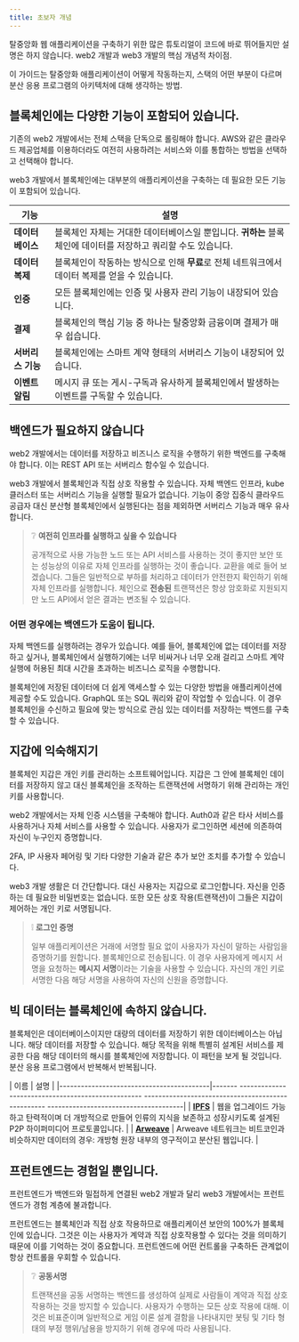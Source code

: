 ```yaml
---
title: 초보자 개념
---
```


<head>
  <title>EOS dApps - 초보자 개념</title>
</head>

탈중앙화 웹 애플리케이션을 구축하기 위한 많은 튜토리얼이 코드에 바로 뛰어들지만 설명은 하지 않습니다.
web2 개발과 web3 개발의 핵심 개념적 차이점.

이 가이드는 탈중앙화 애플리케이션이 어떻게 작동하는지, 스택의 어떤 부분이
다르며 분산 응용 프로그램의 아키텍처에 대해 생각하는 방법.

## 블록체인에는 다양한 기능이 포함되어 있습니다.

기존의 web2 개발에서는 전체 스택을 단독으로 롤링해야 합니다. AWS와 같은 클라우드 제공업체를 이용하더라도
여전히 사용하려는 서비스와 이를 통합하는 방법을 선택하고 선택해야 합니다.

web3 개발에서 블록체인에는 대부분의 애플리케이션을 구축하는 데 필요한 모든 기능이 포함되어 있습니다.

| 기능 | 설명 |
| --- | --- |
| **데이터베이스** | 블록체인 자체는 거대한 데이터베이스일 뿐입니다. **귀하는** 블록체인에 데이터를 저장하고 쿼리할 수도 있습니다. |
| **데이터 복제** | 블록체인이 작동하는 방식으로 인해 **무료**로 전체 네트워크에서 데이터 복제를 얻을 수 있습니다. |
| **인증** | 모든 블록체인에는 인증 및 사용자 관리 기능이 내장되어 있습니다. |
| **결제** | 블록체인의 핵심 기능 중 하나는 탈중앙화 금융이며 결제가 매우 쉽습니다. |
| **서버리스 기능** | 블록체인에는 스마트 계약 형태의 서버리스 기능이 내장되어 있습니다. |
| **이벤트 알림** | 메시지 큐 또는 게시-구독과 유사하게 블록체인에서 발생하는 이벤트를 구독할 수 있습니다. |

## 백엔드가 필요하지 않습니다

web2 개발에서는 데이터를 저장하고 비즈니스 로직을 수행하기 위한 백엔드를 구축해야 합니다. 이는 REST API 또는 서버리스 함수일 수 있습니다.

web3 개발에서 블록체인과 직접 상호 작용할 수 있습니다. 자체 백엔드 인프라, kube 클러스터 또는 서버리스 기능을 실행할 필요가 없습니다.
기능이 중앙 집중식 클라우드 공급자 대신 분산형 블록체인에서 실행된다는 점을 제외하면 서버리스 기능과 매우 유사합니다.

> ❔ **여전히 인프라를 실행하고 싶을 수 있습니다**
>
> 공개적으로 사용 가능한 노드 또는 API 서비스를 사용하는 것이 좋지만 보안 또는 성능상의 이유로 자체 인프라를 실행하는 것이 좋습니다.
> 교환을 예로 들어 보겠습니다. 그들은 일반적으로 부하를 처리하고 데이터가 안전한지 확인하기 위해 자체 인프라를 실행합니다.
> 체인으로 **전송된** 트랜잭션은 항상 암호화로 지원되지만 노드 API에서 얻은 결과는 변조될 수 있습니다.

### 어떤 경우에는 백엔드가 도움이 됩니다.

자체 백엔드를 실행하려는 경우가 있습니다. 예를 들어, 블록체인에 없는 데이터를 저장하고 싶거나,
블록체인에서 실행하기에는 너무 비싸거나 너무 오래 걸리고 스마트 계약 실행에 허용된 최대 시간을 초과하는 비즈니스 로직을 수행합니다.

블록체인에 저장된 데이터에 더 쉽게 액세스할 수 있는 다양한 방법을 애플리케이션에 제공할 수도 있습니다.
GraphQL 또는 SQL 쿼리와 같이 작업할 수 있습니다. 이 경우 블록체인을 수신하고 필요에 맞는 방식으로 관심 있는 데이터를 저장하는 백엔드를 구축할 수 있습니다.

## 지갑에 익숙해지기

블록체인 지갑은 개인 키를 관리하는 소프트웨어입니다.
지갑은 그 안에 블록체인 데이터를 저장하지 않고 대신 블록체인을 조작하는 트랜잭션에 서명하기 위해 관리하는 개인 키를 사용합니다.

web2 개발에서는 자체 인증 시스템을 구축해야 합니다. Auth0과 같은 타사 서비스를 사용하거나 자체 서비스를 사용할 수 있습니다.
사용자가 로그인하면 세션에 의존하여 자신이 누구인지 증명합니다.

2FA, IP 사용자 페어링 및 기타 다양한 기술과 같은 추가 보안 조치를 추가할 수 있습니다.

web3 개발 생활은 더 간단합니다. 대신 사용자는 지갑으로 로그인합니다. 자신을 인증하는 데 필요한 비밀번호는 없습니다.
또한 모든 상호 작용(트랜잭션)이
그들은 지갑이 제어하는 ​​개인 키로 서명됩니다.

> ❕ **로그인 증명**
>
> 일부 애플리케이션은 거래에 서명할 필요 없이 사용자가 자신이 말하는 사람임을 증명하기를 원합니다.
> 블록체인으로 전송됩니다. 이 경우 사용자에게 메시지 서명을 요청하는 **메시지 서명**이라는 기술을 사용할 수 있습니다.
> 자신의 개인 키로 서명한 다음 해당 서명을 사용하여 자신의 신원을 증명합니다.

## 빅 데이터는 블록체인에 속하지 않습니다.

블록체인은 데이터베이스이지만 대량의 데이터를 저장하기 위한 데이터베이스는 아닙니다. 해당 데이터를 저장할 수 있습니다.
해당 목적을 위해 특별히 설계된 서비스를 제공한 다음 해당 데이터의 해시를 블록체인에 저장합니다. 이 패턴을 보게 될 것입니다.
분산 응용 프로그램에서 반복해서 반복됩니다.

| 이름 | 설명 |
|------------------------------------------|------- -------------------------------------------------- -------------------------------------------------- --------------------------------------|
| [**IPFS**](https://ipfs.tech/)          | 웹을 업그레이드 가능하고 탄력적이며 더 개방적으로 만들어 인류의 지식을 보존하고 성장시키도록 설계된 P2P 하이퍼미디어 프로토콜입니다. |
| [**Arweave**](https://www.arweave.org/) | Arweave 네트워크는 비트코인과 비슷하지만 데이터의 경우: 개방형 원장 내부의 영구적이고 분산된 웹입니다. |


## 프런트엔드는 경험일 뿐입니다.

프런트엔드가 백엔드와 밀접하게 연결된 web2 개발과 달리 web3 개발에서는 프런트엔드가 경험 계층에 불과합니다.

프런트엔드는 블록체인과 직접 상호 작용하므로 애플리케이션 보안의 100%가 블록체인에 있습니다. 그것은
이는 사용자가 계약과 직접 상호작용할 수 있다는 것을 의미하기 때문에 이를 기억하는 것이 중요합니다.
프런트엔드에 어떤 컨트롤을 구축하든 관계없이 항상 컨트롤을 우회할 수 있습니다.

> ❔ **공동서명**
>
> 트랜잭션을 공동 서명하는 백엔드를 생성하여 실제로 사람들이 계약과 직접 상호 작용하는 것을 방지할 수 있습니다.
> 사용자가 수행하는 모든 상호 작용에 대해. 이것은 비표준이며 일반적으로 게임 이론 설계 결함을 나타내지만
> 봇팅 및 기타 형태의 부정 행위/남용을 방지하기 위해 경우에 따라 사용됩니다.

